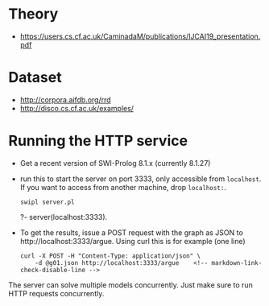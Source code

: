 # Theory

   - https://users.cs.cf.ac.uk/CaminadaM/publications/IJCAI19_presentation.pdf

# Dataset

  - http://corpora.aifdb.org/rrd
  - http://disco.cs.cf.ac.uk/examples/

# Running the HTTP service

  - Get a recent version of SWI-Prolog 8.1.x (currently 8.1.27)
  - run this to start the server on port 3333, only accessible from
    `localhost`.  If you want to access from another machine, drop
    `localhost:`.

        swipl server.pl
	?- server(localhost:3333).
  - To get the results, issue a POST request with the graph as JSON
    to http://localhost:3333/argue.  Using curl this is for example
    (one line)

        curl -X POST -H "Content-Type: application/json" \
            -d @g01.json http://localhost:3333/argue    <!-- markdown-link-check-disable-line -->

The server can solve multiple models concurrently. Just make sure to run
HTTP requests concurrently.
